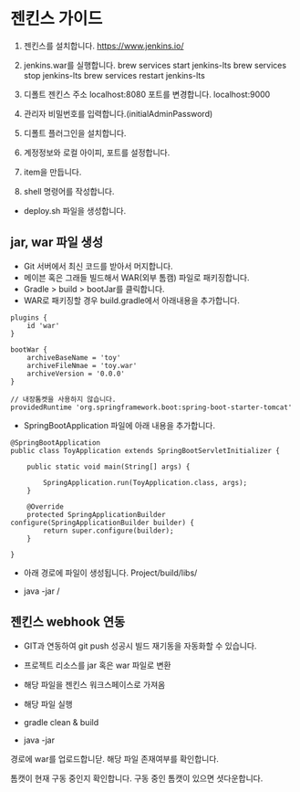 # 젠킨스 가이드
1. 젠킨스를 설치합니다. https://www.jenkins.io/

2. jenkins.war를 실행합니다.
   brew services start jenkins-lts
   brew services stop jenkins-lts
   brew services restart jenkins-lts

3. 디폴트 젠킨스 주소 localhost:8080
   포트를 변경합니다. localhost:9000

4. 관리자 비밀번호를 입력합니다.(initialAdminPassword)

5. 디폴트 플러그인을 설치합니다.

6. 계정정보와 로컬 아이피, 포트를 설정합니다.

7. item을 만듭니다.

8. shell 명령어를 작성합니다.
- deploy.sh 파일을 생성합니다.

## jar, war 파일 생성
- Git 서버에서 최신 코드를 받아서 머지합니다.
- 메이븐 혹은 그래들 빌드해서 WAR(외부 톰캠) 파일로 패키징합니다.
- Gradle > build > bootJar를 클릭합니다.
- WAR로 패키징할 경우 build.gradle에서 아래내용을 추가합니다.
```
plugins {
	id 'war'
}

bootWar {
	archiveBaseName = 'toy'
	archiveFileNmae = 'toy.war'
	archiveVersion = '0.0.0'
}

// 내장톰켓을 사용하지 않습니다.
providedRuntime 'org.springframework.boot:spring-boot-starter-tomcat'
```
- SpringBootApplication 파일에 아래 내용을 추가합니다.
```
@SpringBootApplication
public class ToyApplication extends SpringBootServletInitializer {

	public static void main(String[] args) {

		SpringApplication.run(ToyApplication.class, args);
	}

	@Override
	protected SpringApplicationBuilder configure(SpringApplicationBuilder builder) {
		return super.configure(builder);
	}

}
```
- 아래 경로에 파일이 생성됩니다.
  Project/build/libs/

- java -jar /

## 젠킨스 webhook 연동
- GIT과 연동하여 git push 성공시 빌드 재기동을 자동화할 수 있습니다.

- 프로젝트 리소스를 jar 혹은 war 파일로 변환
- 해당 파일을 젠킨스 워크스페이스로 가져옴
- 해당 파일 실행

- gradle clean & build
- java -jar


경로에 war를 업로드합니닫.
해당 파일 존재여부를 확인합니다.

톰캣이 현재 구동 중인지 확인합니다.
구동 중인 톰캣이 있으면 셧다운합니다.
